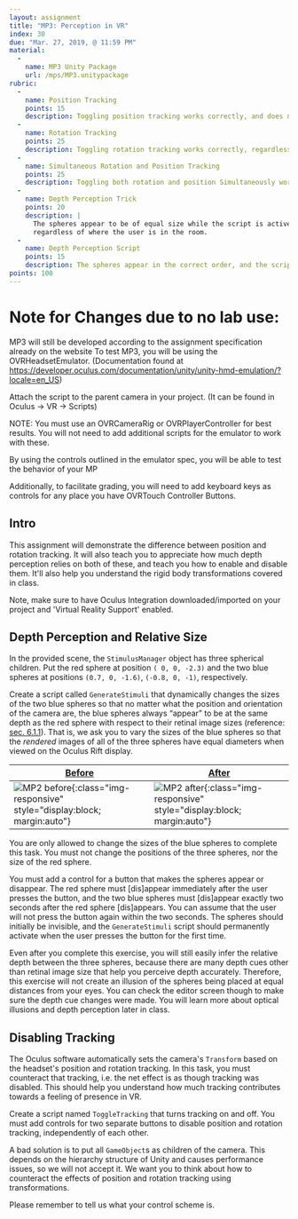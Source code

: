 ```yaml
---
layout: assignment
title: "MP3: Perception in VR"
index: 30
due: "Mar. 27, 2019, @ 11:59 PM"
material:
  -
    name: MP3 Unity Package
    url: /mps/MP3.unitypackage
rubric:
  -
    name: Position Tracking
    points: 15
    description: Toggling position tracking works correctly, and does not cause discontinuities.
  -
    name: Rotation Tracking
    points: 25
    description: Toggling rotation tracking works correctly, regardless of where we are looking.
  -
    name: Simultaneous Rotation and Position Tracking
    points: 25
    description: Toggling both rotation and position Simultaneously works correctly.
  -
    name: Depth Perception Trick
    points: 20
    description: |
      The spheres appear to be of equal size while the script is active,
      regardless of where the user is in the room.
  -
    name: Depth Perception Script
    points: 15
    description: The spheres appear in the correct order, and the script works when run repeatedly.
points: 100
---
```

# Note for Changes due to no lab use:
MP3 will still be developed according to the assignment specification already on the website
To test MP3, you will be using the OVRHeadsetEmulator. (Documentation found at https://developer.oculus.com/documentation/unity/unity-hmd-emulation/?locale=en_US)

Attach the script to the parent camera in your project. (It can be found in Oculus -> VR -> Scripts)

NOTE: You must use an OVRCameraRig or OVRPlayerController for best results. You will not need to add additional scripts for the emulator to work with these.

By using the controls outlined in the emulator spec, you will be able to test the behavior of your MP

Additionally, to facilitate grading, you will need to add keyboard keys as controls for any place you have OVRTouch Controller Buttons.


## Intro
This assignment will demonstrate the difference between position and rotation tracking. It will also teach you to appreciate how much depth perception relies on both of these, and teach you how to enable and disable them. It'll also help you understand the rigid body transformations covered in class.

Note, make sure to have Oculus Integration downloaded/imported on your project and 'Virtual Reality Support' enabled.

## Depth Perception and Relative Size

In the provided scene, the `StimulusManager` object has three spherical children.
Put the red sphere at position `( 0, 0, -2.3)` and the two blue spheres at positions `(0.7, 0, -1.6)`, `(-0.8, 0, -1)`, respectively.

Create a script called `GenerateStimuli` that dynamically changes the sizes of the two blue spheres so that
no matter what the position and orientation of the camera are,
the blue spheres always “appear” to be at the same depth as the red sphere with respect to their retinal image sizes (reference: [sec. 6.1.1](http://vr.cs.uiuc.edu/vrch6.pdf)).
That is, we ask you to vary the sizes of the blue spheres
so that the _rendered_ images of all of the three spheres have equal diameters when viewed on the Oculus Rift display.

|[Before](/img/assignments/mp2/depth-percept-before.png)|[After](/img/assignments/mp2/depth-percept-after.png)|
|---|---|
|![MP2 before](/img/assignments/mp2/depth-percept-before.png){:class="img-responsive" style="display:block; margin:auto"}|![MP2 after](/img/assignments/mp2/depth-percept-after.png){:class="img-responsive" style="display:block; margin:auto"}|

You are only allowed to change the sizes of the blue spheres to complete this task.
You must not change the positions of the three spheres, nor the size of the red sphere.

You must add a control for a button that makes the spheres appear or disappear. The red sphere must [dis]appear immediately after the user presses the button, and the two blue spheres must [dis]appear exactly two seconds after the red sphere [dis]appears. You can assume that the user will not press the button again within the two seconds. The spheres should initially be invisible, and the `GenerateStimuli` script should permanently activate when the user presses the button for the first time.

Even after you complete this exercise, you will still easily infer the relative depth between the three spheres,
because there are many depth cues other than retinal image size that help you perceive depth accurately.
Therefore, this exercise will not create an illusion of the spheres being placed at equal distances from your eyes. You can check the editor screen though to make sure the depth cue changes were made.
You will learn more about optical illusions and depth perception later in class.

## Disabling Tracking

The Oculus software automatically sets the camera's `Transform` based on the headset's position and rotation tracking.
In this task, you must counteract that tracking, i.e. the net effect is as though tracking was disabled.
This should help you understand how much tracking contributes towards a feeling of presence in VR.

Create a script named `ToggleTracking` that turns tracking on and off.
You must add controls for two separate buttons to disable position and rotation tracking, independently of each other.

A bad solution is to put all `GameObject`s as children of the camera.
This depends on the hierarchy structure of Unity and causes performance issues, so we will not accept it.
We want you to think about how to counteract the effects of position and rotation tracking using transformations.

Please remember to tell us what your control scheme is. 
